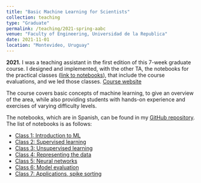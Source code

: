 ```yaml
---
title: "Basic Machine Learning for Scientists"
collection: teaching
type: "Graduate"
permalink: /teaching/2021-spring-aabc
venue: "Faculty of Engineering, Universidad de la Republica"
date: 2021-11-01
location: "Montevideo, Uruguay"
---
```


**2021.** I was a teaching assistant in the first edition of this
7-week graduate course. I designed and implemented, with the other TA,
the notebooks for the practical classes
([link to notebooks](https://github.com/dherrera1911/talleres_aabc)),
that include the course evaluations,
and we led those classes. [Course website](https://eva.fing.edu.uy/course/view.php?id=1529)

The course covers basic concepts of machine learning, to
give an overview of the area, while also providing
students with hands-on experience and exercises of
varying difficulty levels.

The notebooks, which are in Spanish, can be found in my
[GitHub repository](https://github.com/dherrera1911/talleres_aabc).
The list of notebooks is as follows:
* [Class 1: Introduction to ML](notebooks/Taller1-Introduccion_AA.ipynb)
* [Class 2: Supervised learning](notebooks/Taller2-Aprendizaje_supervisado.ipynb)
* [Class 3: Unsupervised learning](notebooks/Taller3-Aprendizaje_no_supervisado.ipynb)
* [Class 4: Representing the data](notebooks/Taller4-Representacion_y_modelado.ipynb)
* [Class 5: Neural networks](notebooks/Taller5-Redes_neuronales_Random_forests.ipynb)
* [Class 6: Model evaluation](notebooks/Taller6-Evaluacion_de_modelos.ipynb)
* [Class 7: Applications, spike sorting](notebooks/Taller7-Aplicaciones.ipynb)

